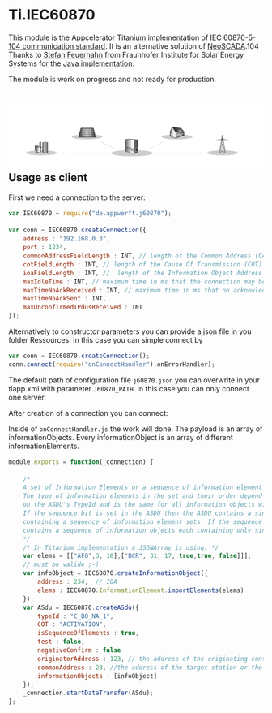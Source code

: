 Ti.IEC60870
===========

This module is the Appcelerator Titanium implementation of [IEC 60870-5-104 communication standard](https://en.wikipedia.org/wiki/IEC_60870-5). It is an alternative solution of [NeoSCADA](https://wiki.eclipse.org/EclipseNeoSCADA/IEC60870).104
Thanks to [Stefan Feuerhahn](http://birea.infai.org/referenten/stefan-feuerhahn-fraunhofer-institut-fur-solare-energiesysteme-ise/) from Fraunhofer Institute for Solar Energy Systems for the [Java implementation](https://www.openmuc.org/iec-60870-5-104/user-guide/). 

The module is work on progress and not ready for production.

![](https://raw.githubusercontent.com/AppWerft/Ti.IEC60870/master/logo.png)
Usage as client
---------------

First we need a connection to the server:

```javascript
var IEC60870 = require("de.appwerft.j60870");

var conn = IEC60870.createConnection({
	address : "192.168.0.3",
	port : 1234,
	commonAddressFieldLength : INT, // length of the Common Address (CA) field of the ASDU
	cotFieldLength : INT, // length of the Cause Of Transmission (COT) field of the ASDU
	ioaFieldLength : INT, //  length of the Information Object Address (IOA) field of the ASDU
	maxIdleTime : INT, // maximum time in ms that the connection may be idle before sending a test frame
	maxTimeNoAckReceived : INT, // maximum time in ms that no acknowledgement has been received (for I-Frames or Test-Frames) before actively closing the connection. 
	maxTimeNoAckSent : INT,
	maxUnconfirmedIPdusReceived : INT
});
```

Alternatively to constructor parameters you can provide a json file in you folder Ressources. In this case you can simple connect by
```javascript
var conn = IEC60870.createConnection();
conn.connect(require("onConnectHandler"),onErrorHandler);
```
The default path of configuration file `j60870.json` you can overwrite  in your tiapp.xml with parameter `J60870_PATH`. In this case you can only connect one server.  

After creation of a connection you can connect:


Inside of `onConnectHandler.js` the work will done. The payload is an array of informationObjects. Every informationObject is an array of different informationElements. 
```javascript
module.exports = function(_connection) {

    /*
    A set of Information Elements or a sequence of information element sets. 
    The type of information elements in the set and their order depend 
    on the ASDU's TypeId and is the same for all information objects within one ASDU. 
    If the sequence bit is set in the ASDU then the ASDU contains a single Information Object 
    containing a sequence of information element sets. If the sequence bit is not set the ASDU 
    contains a sequence of information objects each containing only single information elements sets.
    */
    /* In Titanium implementation a JSONArray is using: */
    var elems = [["AFQ",3, 18],["BCR", 31, 17, true,true, false]]];
    // must be valide ;-)
    var infoObject = IEC60870.createInformationObject({
        address : 234,  // IOA
        elems : IEC60870.InformationElement.importElements(elems)
    });
    var ASdu = IEC60870.createASdu({
        typeId : "C_BO_NA_1",
        COT : "ACTIVATION",
        isSequenceOfElements : true,
        test : false,
        negativeConfirm : false
        originatorAddress : 123, // the address of the originating controlling station so that responses can be routed back to it
        commonAddress : 23, //the address of the target station or the broadcast address.
        informationObjects : [infoObject]    
    });
    _connection.startDataTransfer(ASdu);
};

```
